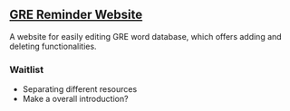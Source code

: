 ## [GRE Reminder Website](https://yodahuang.github.io/GRE-Reminder-Website/)

A website for easily editing GRE word database, which offers adding and deleting functionalities.

### Waitlist

- Separating different resources
- Make a overall introduction?